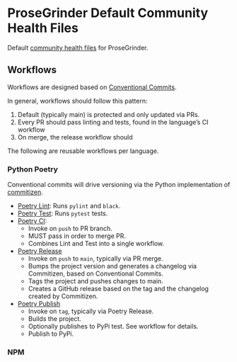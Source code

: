 # ProseGrinder Default Community Health Files

Default
[community health files](https://help.github.com/en/github/building-a-strong-community/creating-a-default-community-health-file-for-your-organization)
for ProseGrinder.

## Workflows

Workflows are designed based on
[Conventional Commits](https://www.conventionalcommits.org/en/v1.0.0/).

In general, workflows should follow this pattern:

1. Default (typically main) is protected and only updated via PRs.
2. Every PR should pass linting and tests, found in the language’s CI workflow
3. On merge, the release workflow should

The following are reusable workflows per language.

### Python Poetry

Conventional commits will drive versioning via the Python implementation of
[commitizen](https://commitizen-tools.github.io/commitizen/).

- [Poetry Lint](.github/workflows/poetry-lint.yaml): Runs `pylint` and `black`.
- [Poetry Test](.github/workflows/poetry-test.yaml): Runs `pytest` tests.
- [Poetry CI](.github/workflows/poetry-ci.yaml):
  - Invoke on `push` to PR branch.
  - MUST pass in order to merge PR.
  - Combines Lint and Test into a single workflow.
- [Poetry Release](.github/workflows/poetry-release.yaml)
  - Invoke on `push` to `main`, typically via PR merge.
  - Bumps the project version and generates a changelog via Commitizen, based on
    Conventional Commits.
  - Tags the project and pushes changes to main.
  - Creates a GitHub release based on the tag and the changelog created by
    Commitizen.
- [Poetry Publish](.github/workflows/poetry-publish.yaml)
  - Invoke on `tag`, typically via Poetry Release.
  - Builds the project.
  - Optionally publishes to PyPi test. See workflow for details.
  - Publish to PyPi.

### NPM
